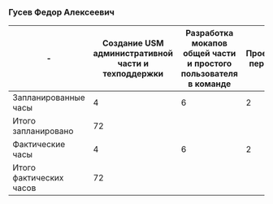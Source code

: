 ### Гусев Федор Алексеевич

|-| Создание USM административной части и техподдержки | Разработка мокапов общей части и простого пользователя в команде| Проектирование первичной ERD | Описание моделей в ORM | Разработка макета фронтенда личного кабинета | Разработка бэкенда для работы с организациями | Разработка бэкенда для работы с личными данными | Разработка бэкенда для работы заявками в команду | Разработка use-case диаграмм | Разработка бэкенда начисления баллов | Разработка рейтинга участников в команде | Разработка личной статистики пользователя | Верстка компонентов в менеджерской панели | Разработка фронтенда задач в личном кабинете | Исправление ошибок бэкенда | Составление отчетной документации |
| - | - | - | - | - | - | - | - | - | - | - | - | - | - | - | - | - |
| Запланированные часы    | 4 | 6 | 2 | 8 | 4 | 8 | 8 | 8 | 2 | 4 | 4 | 2 | 2 | 4 | 4 | 2 |
| Итого запланировано     | 72          |    
| Фактические часы        | 4 | 6 | 2 | 8 | 4 | 8 | 8 | 8 | 2 | 4 | 4 | 2 | 2 | 4 | 4 | 2 |
| Итого фактических часов | 72            |                        

